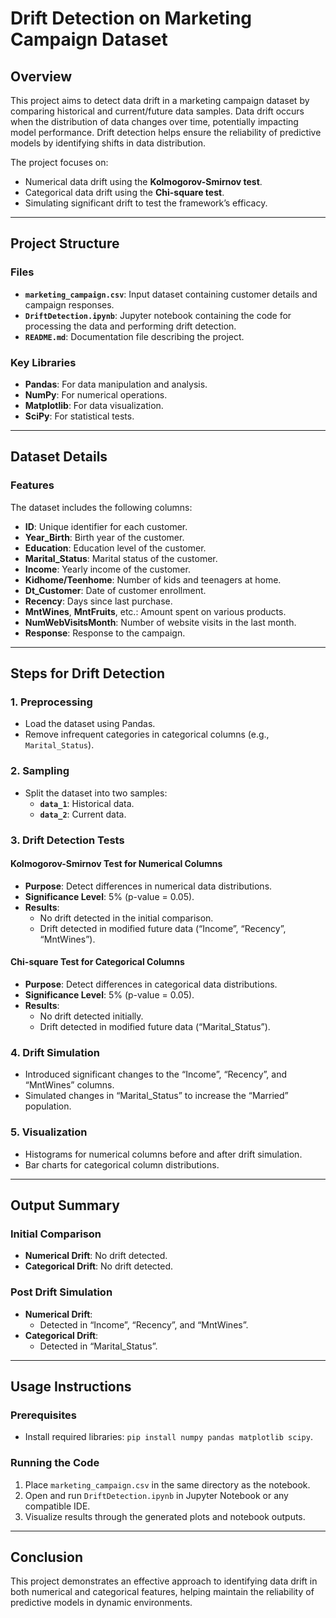 # Drift Detection on Marketing Campaign Dataset

## Overview

This project aims to detect data drift in a marketing campaign dataset by comparing historical and current/future data samples. Data drift occurs when the distribution of data changes over time, potentially impacting model performance. Drift detection helps ensure the reliability of predictive models by identifying shifts in data distribution.

The project focuses on:

- Numerical data drift using the **Kolmogorov-Smirnov test**.
- Categorical data drift using the **Chi-square test**.
- Simulating significant drift to test the framework’s efficacy.

---

## Project Structure

### Files

- **`marketing_campaign.csv`**: Input dataset containing customer details and campaign responses.
- **`DriftDetection.ipynb`**: Jupyter notebook containing the code for processing the data and performing drift detection.
- **`README.md`**: Documentation file describing the project.

### Key Libraries

- **Pandas**: For data manipulation and analysis.
- **NumPy**: For numerical operations.
- **Matplotlib**: For data visualization.
- **SciPy**: For statistical tests.

---

## Dataset Details

### Features

The dataset includes the following columns:

- **ID**: Unique identifier for each customer.
- **Year_Birth**: Birth year of the customer.
- **Education**: Education level of the customer.
- **Marital_Status**: Marital status of the customer.
- **Income**: Yearly income of the customer.
- **Kidhome/Teenhome**: Number of kids and teenagers at home.
- **Dt_Customer**: Date of customer enrollment.
- **Recency**: Days since last purchase.
- **MntWines**, **MntFruits**, etc.: Amount spent on various products.
- **NumWebVisitsMonth**: Number of website visits in the last month.
- **Response**: Response to the campaign.

---

## Steps for Drift Detection

### 1. Preprocessing

- Load the dataset using Pandas.
- Remove infrequent categories in categorical columns (e.g., `Marital_Status`).

### 2. Sampling

- Split the dataset into two samples:
  - **`data_1`**: Historical data.
  - **`data_2`**: Current data.

### 3. Drift Detection Tests

#### Kolmogorov-Smirnov Test for Numerical Columns

- **Purpose**: Detect differences in numerical data distributions.
- **Significance Level**: 5% (p-value = 0.05).
- **Results**:
  - No drift detected in the initial comparison.
  - Drift detected in modified future data (“Income”, “Recency”, “MntWines”).

#### Chi-square Test for Categorical Columns

- **Purpose**: Detect differences in categorical data distributions.
- **Significance Level**: 5% (p-value = 0.05).
- **Results**:
  - No drift detected initially.
  - Drift detected in modified future data (“Marital_Status”).

### 4. Drift Simulation

- Introduced significant changes to the “Income”, “Recency”, and “MntWines” columns.
- Simulated changes in “Marital_Status” to increase the “Married” population.

### 5. Visualization

- Histograms for numerical columns before and after drift simulation.
- Bar charts for categorical column distributions.

---

## Output Summary

### Initial Comparison

- **Numerical Drift**: No drift detected.
- **Categorical Drift**: No drift detected.

### Post Drift Simulation

- **Numerical Drift**:
  - Detected in “Income”, “Recency”, and “MntWines”.
- **Categorical Drift**:
  - Detected in “Marital_Status”.

---

## Usage Instructions

### Prerequisites

- Install required libraries: `pip install numpy pandas matplotlib scipy`.

### Running the Code

1. Place `marketing_campaign.csv` in the same directory as the notebook.
2. Open and run `DriftDetection.ipynb` in Jupyter Notebook or any compatible IDE.
3. Visualize results through the generated plots and notebook outputs.

---

## Conclusion

This project demonstrates an effective approach to identifying data drift in both numerical and categorical features, helping maintain the reliability of predictive models in dynamic environments.
